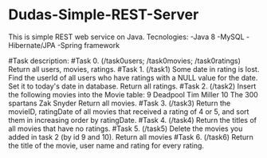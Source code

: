 # Dudas-Simple-REST-Server

This is simple REST web service on Java. 
Tecnologies:
  -Java 8
  -MySQL
  -Hibernate/JPA
  -Spring framework

#Task description:
#Task 0. (/task0users; /task0movies; /task0ratings)
  Return all users, movies, ratings.
#Task 1. (/task1)
  Some date in rating is lost. Find the userId of all users who have ratings with a NULL value for the date. Set it to today's date in database. 
  Return all ratings.
#Task 2. (/task2)
Insert the following movies into the Movie table: 9 Deadpool Tim Miller 
                                                  10 The 300 spartans Zak Snyder
Return all movies.
#Task 3. (/task3)
Return the movieID, ratingDate of all movies that received a rating of 4 or 5, and sort them in increasing order by ratingDate.
#Task 4. (/task4)
Return the titles of all movies that have no ratings. 
#Task 5. (/task5)
Delete the movies you added in task 2 (by id 9 and 10).
Return all movies
#Task 6. (/task6)
Return the title of the movie, user name and rating for every rating.
